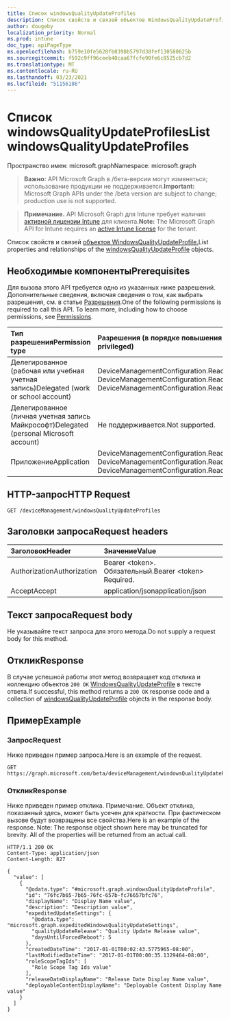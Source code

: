 ```yaml
---
title: Список windowsQualityUpdateProfiles
description: Список свойств и связей объектов WindowsQualityUpdateProfile.
author: dougeby
localization_priority: Normal
ms.prod: intune
doc_type: apiPageType
ms.openlocfilehash: b759e10fe5628fb0398b5797d38fef130580625b
ms.sourcegitcommit: f592c9ff96ceeb40caa67fcfe90fe6c8525cb7d2
ms.translationtype: MT
ms.contentlocale: ru-RU
ms.lasthandoff: 03/23/2021
ms.locfileid: "51156186"
---
```

# <a name="list-windowsqualityupdateprofiles"></a><span data-ttu-id="2b608-103">Список windowsQualityUpdateProfiles</span><span class="sxs-lookup"><span data-stu-id="2b608-103">List windowsQualityUpdateProfiles</span></span>

<span data-ttu-id="2b608-104">Пространство имен: microsoft.graph</span><span class="sxs-lookup"><span data-stu-id="2b608-104">Namespace: microsoft.graph</span></span>

> <span data-ttu-id="2b608-105">**Важно:** API Microsoft Graph в /бета-версии могут изменяться; использование продукции не поддерживается.</span><span class="sxs-lookup"><span data-stu-id="2b608-105">**Important:** Microsoft Graph APIs under the /beta version are subject to change; production use is not supported.</span></span>

> <span data-ttu-id="2b608-106">**Примечание.** API Microsoft Graph для Intune требует наличия [активной лицензии Intune](https://go.microsoft.com/fwlink/?linkid=839381) для клиента.</span><span class="sxs-lookup"><span data-stu-id="2b608-106">**Note:** The Microsoft Graph API for Intune requires an [active Intune license](https://go.microsoft.com/fwlink/?linkid=839381) for the tenant.</span></span>

<span data-ttu-id="2b608-107">Список свойств и связей [объектов WindowsQualityUpdateProfile.](../resources/intune-softwareupdate-windowsqualityupdateprofile.md)</span><span class="sxs-lookup"><span data-stu-id="2b608-107">List properties and relationships of the [windowsQualityUpdateProfile](../resources/intune-softwareupdate-windowsqualityupdateprofile.md) objects.</span></span>

## <a name="prerequisites"></a><span data-ttu-id="2b608-108">Необходимые компоненты</span><span class="sxs-lookup"><span data-stu-id="2b608-108">Prerequisites</span></span>
<span data-ttu-id="2b608-p101">Для вызова этого API требуется одно из указанных ниже разрешений. Дополнительные сведения, включая сведения о том, как выбрать разрешения, см. в статье [Разрешения](/graph/permissions-reference).</span><span class="sxs-lookup"><span data-stu-id="2b608-p101">One of the following permissions is required to call this API. To learn more, including how to choose permissions, see [Permissions](/graph/permissions-reference).</span></span>

|<span data-ttu-id="2b608-111">Тип разрешения</span><span class="sxs-lookup"><span data-stu-id="2b608-111">Permission type</span></span>|<span data-ttu-id="2b608-112">Разрешения (в порядке повышения привилегий)</span><span class="sxs-lookup"><span data-stu-id="2b608-112">Permissions (from least to most privileged)</span></span>|
|:---|:---|
|<span data-ttu-id="2b608-113">Делегированное (рабочая или учебная учетная запись)</span><span class="sxs-lookup"><span data-stu-id="2b608-113">Delegated (work or school account)</span></span>|<span data-ttu-id="2b608-114">DeviceManagementConfiguration.Read.All, DeviceManagementConfiguration.ReadWrite.All</span><span class="sxs-lookup"><span data-stu-id="2b608-114">DeviceManagementConfiguration.Read.All, DeviceManagementConfiguration.ReadWrite.All</span></span>|
|<span data-ttu-id="2b608-115">Делегированное (личная учетная запись Майкрософт)</span><span class="sxs-lookup"><span data-stu-id="2b608-115">Delegated (personal Microsoft account)</span></span>|<span data-ttu-id="2b608-116">Не поддерживается.</span><span class="sxs-lookup"><span data-stu-id="2b608-116">Not supported.</span></span>|
|<span data-ttu-id="2b608-117">Приложение</span><span class="sxs-lookup"><span data-stu-id="2b608-117">Application</span></span>|<span data-ttu-id="2b608-118">DeviceManagementConfiguration.Read.All, DeviceManagementConfiguration.ReadWrite.All</span><span class="sxs-lookup"><span data-stu-id="2b608-118">DeviceManagementConfiguration.Read.All, DeviceManagementConfiguration.ReadWrite.All</span></span>|

## <a name="http-request"></a><span data-ttu-id="2b608-119">HTTP-запрос</span><span class="sxs-lookup"><span data-stu-id="2b608-119">HTTP Request</span></span>
<!-- {
  "blockType": "ignored"
}
-->
``` http
GET /deviceManagement/windowsQualityUpdateProfiles
```

## <a name="request-headers"></a><span data-ttu-id="2b608-120">Заголовки запроса</span><span class="sxs-lookup"><span data-stu-id="2b608-120">Request headers</span></span>
|<span data-ttu-id="2b608-121">Заголовок</span><span class="sxs-lookup"><span data-stu-id="2b608-121">Header</span></span>|<span data-ttu-id="2b608-122">Значение</span><span class="sxs-lookup"><span data-stu-id="2b608-122">Value</span></span>|
|:---|:---|
|<span data-ttu-id="2b608-123">Authorization</span><span class="sxs-lookup"><span data-stu-id="2b608-123">Authorization</span></span>|<span data-ttu-id="2b608-124">Bearer &lt;token&gt;. Обязательный.</span><span class="sxs-lookup"><span data-stu-id="2b608-124">Bearer &lt;token&gt; Required.</span></span>|
|<span data-ttu-id="2b608-125">Accept</span><span class="sxs-lookup"><span data-stu-id="2b608-125">Accept</span></span>|<span data-ttu-id="2b608-126">application/json</span><span class="sxs-lookup"><span data-stu-id="2b608-126">application/json</span></span>|

## <a name="request-body"></a><span data-ttu-id="2b608-127">Текст запроса</span><span class="sxs-lookup"><span data-stu-id="2b608-127">Request body</span></span>
<span data-ttu-id="2b608-128">Не указывайте текст запроса для этого метода.</span><span class="sxs-lookup"><span data-stu-id="2b608-128">Do not supply a request body for this method.</span></span>

## <a name="response"></a><span data-ttu-id="2b608-129">Отклик</span><span class="sxs-lookup"><span data-stu-id="2b608-129">Response</span></span>
<span data-ttu-id="2b608-130">В случае успешной работы этот метод возвращает код отклика и коллекцию объектов `200 OK` [WindowsQualityUpdateProfile](../resources/intune-softwareupdate-windowsqualityupdateprofile.md) в тексте ответа.</span><span class="sxs-lookup"><span data-stu-id="2b608-130">If successful, this method returns a `200 OK` response code and a collection of [windowsQualityUpdateProfile](../resources/intune-softwareupdate-windowsqualityupdateprofile.md) objects in the response body.</span></span>

## <a name="example"></a><span data-ttu-id="2b608-131">Пример</span><span class="sxs-lookup"><span data-stu-id="2b608-131">Example</span></span>

### <a name="request"></a><span data-ttu-id="2b608-132">Запрос</span><span class="sxs-lookup"><span data-stu-id="2b608-132">Request</span></span>
<span data-ttu-id="2b608-133">Ниже приведен пример запроса.</span><span class="sxs-lookup"><span data-stu-id="2b608-133">Here is an example of the request.</span></span>
``` http
GET https://graph.microsoft.com/beta/deviceManagement/windowsQualityUpdateProfiles
```

### <a name="response"></a><span data-ttu-id="2b608-134">Отклик</span><span class="sxs-lookup"><span data-stu-id="2b608-134">Response</span></span>
<span data-ttu-id="2b608-p102">Ниже приведен пример отклика. Примечание. Объект отклика, показанный здесь, может быть усечен для краткости. При фактическом вызове будут возвращены все свойства.</span><span class="sxs-lookup"><span data-stu-id="2b608-p102">Here is an example of the response. Note: The response object shown here may be truncated for brevity. All of the properties will be returned from an actual call.</span></span>
``` http
HTTP/1.1 200 OK
Content-Type: application/json
Content-Length: 827

{
  "value": [
    {
      "@odata.type": "#microsoft.graph.windowsQualityUpdateProfile",
      "id": "76fc7b65-7b65-76fc-657b-fc76657bfc76",
      "displayName": "Display Name value",
      "description": "Description value",
      "expeditedUpdateSettings": {
        "@odata.type": "microsoft.graph.expeditedWindowsQualityUpdateSettings",
        "qualityUpdateRelease": "Quality Update Release value",
        "daysUntilForcedReboot": 5
      },
      "createdDateTime": "2017-01-01T00:02:43.5775965-08:00",
      "lastModifiedDateTime": "2017-01-01T00:00:35.1329464-08:00",
      "roleScopeTagIds": [
        "Role Scope Tag Ids value"
      ],
      "releaseDateDisplayName": "Release Date Display Name value",
      "deployableContentDisplayName": "Deployable Content Display Name value"
    }
  ]
}
```





